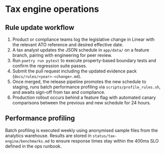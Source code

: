 # Tax engine operations

## Rule update workflow

1. Product or compliance teams log the legislative change in Linear with the relevant ATO reference and desired effective date.
2. A tax analyst updates the JSON schedule in `app/data/` on a feature branch, pairing with engineering for peer review.
3. Run `poetry run pytest` to execute property-based boundary tests and confirm the regression suite passes.
4. Submit the pull request including the updated evidence pack (`docs/rules/<year>-<change>.md`).
5. Once merged, the release pipeline promotes the new schedule to staging, runs batch performance profiling via `scripts/profile_rules.sh`, and awaits sign-off from tax and compliance.
6. Production rollout occurs behind a feature flag with automated canary comparisons between the previous and new schedule for 24 hours.

## Performance profiling

Batch profiling is executed weekly using anonymised sample files from the analytics warehouse. Results are stored in `status/tax-engine/benchmarks.md` to ensure response times stay within the 400ms SLO defined in the ops runbook.

